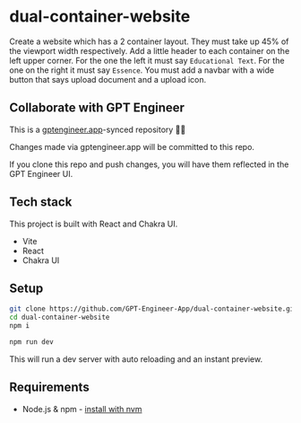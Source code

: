 # dual-container-website

Create a website which has a 2 container layout. They must take up 45% of the viewport width respectively. Add a little header to each container on the left upper corner. For the one the left it must say `Educational Text`.  For the one on the right it must say `Essence`. You must add a navbar with a wide button that says upload document and a upload icon.


## Collaborate with GPT Engineer

This is a [gptengineer.app](https://gptengineer.app)-synced repository 🌟🤖

Changes made via gptengineer.app will be committed to this repo.

If you clone this repo and push changes, you will have them reflected in the GPT Engineer UI.

## Tech stack

This project is built with React and Chakra UI.

- Vite
- React
- Chakra UI

## Setup

```sh
git clone https://github.com/GPT-Engineer-App/dual-container-website.git
cd dual-container-website
npm i
```

```sh
npm run dev
```

This will run a dev server with auto reloading and an instant preview.

## Requirements

- Node.js & npm - [install with nvm](https://github.com/nvm-sh/nvm#installing-and-updating)
